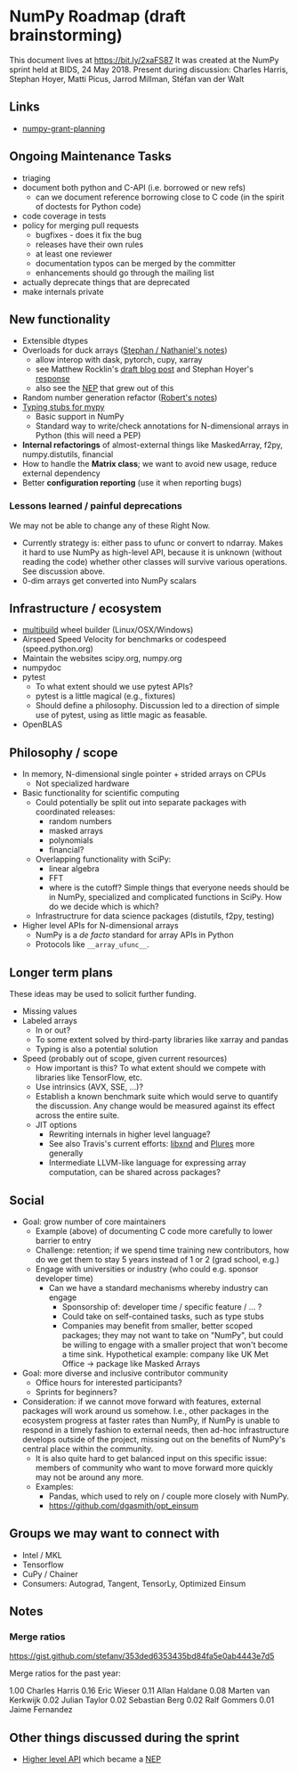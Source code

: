# NumPy Roadmap (draft brainstorming)

This document lives at https://bit.ly/2xaFS87
It was created at the NumPy sprint held at BIDS, 24 May 2018.
Present during discussion: Charles Harris, Stephan Hoyer, Matti Picus, Jarrod Millman, Stéfan van der Walt

## Links

- [numpy-grant-planning](https://github.com/njsmith/numpy-grant-planning) 

## Ongoing Maintenance Tasks

- triaging
- document both python and C-API (i.e. borrowed or new refs)
    - can we document reference borrowing close to C code (in the spirit of doctests for Python code)
- code coverage in tests
- policy for merging pull requests
  - bugfixes - does it fix the bug
  - releases have their own rules
  - at least one reviewer
  - documentation typos can be merged by the committer
  - enhancements should go through the mailing list
- actually deprecate things that are deprecated
- make internals private

## New functionality

- Extensible dtypes
- Overloads for duck arrays ([Stephan / Nathaniel's notes](https://docs.google.com/document/d/10mmyZ2-9GDm4W_5xJIMnbSzxFrD55lJkNsH8F7UB_Fs/edit?usp=sharing))
  - allow interop with dask, pytorch, cupy, xarray 
  - see Matthew Rocklin's [draft blog post]( http://matthewrocklin.com/blog/work/2018/05/22/beyond-numpy) and Stephan Hoyer's [response](https://gist.github.com/shoyer/bf6d2c7d271f05e08ca5f77d729a8917)
  - also see the [NEP](https://github.com/numpy/numpy/pull/11189) that grew out of this
- Random number generation refactor ([Robert's notes](https://gist.github.com/stefanv/8ab156ccf1a8d2355d96f131d3b079d6))
- [Typing stubs for mypy](https://github.com/numpy/numpy-stubs)
    - Basic support in NumPy
    - Standard way to write/check annotations for N-dimensional arrays in Python (this will need a PEP)
- **Internal refactorings** of almost-external things like MaskedArray, f2py, numpy.distutils, financial
- How to handle the **Matrix class**; we want to avoid new usage, reduce external dependency
- Better **configuration reporting** (use it when reporting bugs)

### Lessons learned / painful deprecations

We may not be able to change any of these Right Now.

- Currently strategy is: either pass to ufunc or convert to ndarray. Makes it hard to use NumPy as high-level API, because it is unknown (without reading the code) whether other classes will survive various operations. See discussion above.
- 0-dim arrays get converted into NumPy scalars

## Infrastructure / ecosystem

- [multibuild](https://github.com/matthew-brett/multibuild) wheel builder (Linux/OSX/Windows)
- Airspeed Speed Velocity for benchmarks or codespeed (speed.python.org)
- Maintain the websites scipy.org, numpy.org
- numpydoc
- pytest
    - To what extent should we use pytest APIs?
    - pytest is a little magical (e.g., fixtures)
    - Should define a philosophy. Discussion led to a direction of simple use of pytest, using as little magic as feasable.
- OpenBLAS

## Philosophy / scope

- In memory, N-dimensional single pointer + strided arrays on CPUs
    - Not specialized hardware
- Basic functionality for scientific computing
    - Could potentially be split out into separate packages with coordinated releases:
        - random numbers
        - masked arrays
        - polynomials
        - financial?
    - Overlapping functionality with SciPy:
        - linear algebra
        - FFT
        - where is the cutoff? Simple things that everyone needs should be in NumPy, specialized and complicated functions in SciPy. How do we decide which is which?
    - Infrastructrure for data science packages (distutils, f2py, testing)
- Higher level APIs for N-dimensional arrays
    - NumPy is a *de facto* standard for array APIs in Python
    - Protocols like `__array_ufunc__`.

## Longer term plans

These ideas may be used to solicit further funding.

- Missing values
- Labeled arrays
    - In or out?
    - To some extent solved by third-party libraries like xarray and pandas
    - Typing is also a potential solution
- Speed (probably out of scope, given current resources)
    - How important is this? To what extent should we compete with libraries like TensorFlow, etc.
    - Use intrinsics (AVX, SSE, ...)?
    - Establish a known benchmark suite which would serve to quantify the discussion. Any change would be measured against its effect across the entire suite.
    - JIT options
        - Rewriting internals in higher level language?
        - See also Travis's current efforts: [libxnd](https://github.com/plures/xnd) and [Plures](https://github.com/plures) more generally
        - Intermediate LLVM-like language for expressing array computation, can be shared across packages?

## Social

- Goal: grow number of core maintainers
    - Example (above) of documenting C code more carefully to lower barrier to entry
    - Challenge: retention; if we spend time training new contributors, how do we get them to stay 5 years instead of 1 or 2 (grad school, e.g.)
    - Engage with universities or industry (who could e.g. sponsor developer time)
        - Can we have a standard mechanisms whereby industry can engage
            - Sponsorship of: developer time / specific feature / ... ?
            - Could take on self-contained tasks, such as type stubs
            - Companies may benefit from smaller, better scoped packages; they may not want to take on "NumPy", but could be willing to engage with a smaller project that won't become a time sink. Hypothetical example: company like UK Met Office -> package like Masked Arrays
- Goal: more diverse and inclusive contributor community
    - Office hours for interested participants?
    - Sprints for beginners?
- Consideration: if we cannot move forward with features, external packages will work around us somehow. I.e., other packages in the ecosystem progress at faster rates than NumPy, if NumPy is unable to respond in a timely fashion to external needs, then ad-hoc infrastructure develops outside of the project, missing out on the benefits of NumPy's central place within the community.
    - It is also quite hard to get balanced input on this specific issue: members of community who want to move forward more quickly may not be around any more.
    - Examples:
        - Pandas, which used to rely on / couple more closely with NumPy.
        - https://github.com/dgasmith/opt_einsum
    
## Groups we may want to connect with

- Intel / MKL
- Tensorflow
- CuPy / Chainer
- Consumers: Autograd, Tangent, TensorLy, Optimized Einsum

## Notes

### Merge ratios

https://gist.github.com/stefanv/353ded6353435bd84fa5e0ab4443e7d5

Merge ratios for the past year:

1.00 Charles Harris
0.16 Eric Wieser
0.11 Allan Haldane
0.08 Marten van Kerkwijk
0.02 Julian Taylor
0.02 Sebastian Berg
0.02 Ralf Gommers
0.01 Jaime Fernandez

## Other things discussed during the sprint

- [Higher level API](https://hackmd.io/j5pmoftHRu--JfBaoiOTRA#) which became a [NEP](https://github.com/numpy/numpy/pull/11189)